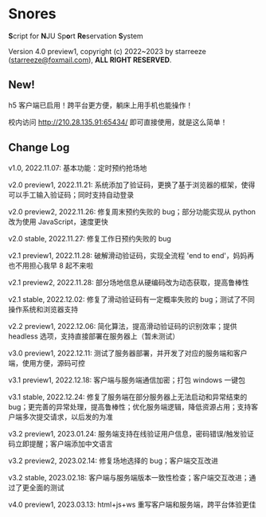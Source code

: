 # Snores

**S**cript for **N**JU Sp**o**rt **Re**servation **S**ystem

Version 4.0 preview1, copyright (c) 2022~2023 by starreeze (starreeze@foxmail.com), **ALL RIGHT RESERVED**.

## New!

h5 客户端已启用！跨平台更方便，躺床上用手机也能操作！

校内访问 http://210.28.135.91:65434/ 即可直接使用，就是这么简单！

## Change Log

v1.0, 2022.11.07: 基本功能：定时预约抢场地

v2.0 preview1, 2022.11.21: 系统添加了验证码，更换了基于浏览器的框架，使得可以手工输入验证码；同时支持自动登录

v2.0 preview2, 2022.11.26: 修复周末预约失败的 bug；部分功能实现从 python 改为使用 JavaScript，速度更快

v2.0 stable, 2022.11.27: 修复工作日预约失败的 bug

v2.1 preview1, 2022.11.28: 破解滑动验证码，实现全流程 'end to end'，妈妈再也不用担心我早 8 起不来啦

v2.1 preview2, 2022.11.28: 部分场地信息从硬编码改为动态获取，提高鲁棒性

v2.1 stable, 2022.12.02: 修复了滑动验证码有一定概率失败的 bug；测试了不同操作系统和浏览器支持

v2.2 preview1, 2022.12.06: 简化算法，提高滑动验证码的识别效率；提供 headless 选项，支持直接部署在服务器上（暂未测试）

v3.0 preview1, 2022.12.11: 测试了服务器部署，并开发了对应的服务端和客户端，使用方便，源码可控

v3.1 preview1, 2022.12.18: 客户端与服务端通信加密；打包 windows 一键包

v3.1 stable, 2022.12.24: 修复了服务端在部分服务器上无法启动和异常结束的 bug；更完善的异常处理，提高鲁棒性；优化服务端逻辑，降低资源占用；支持客户端多次提交请求，以后发的为准

v3.2 preview1, 2023.01.24: 服务端支持在线验证用户信息，密码错误/触发验证码立即提醒；客户端添加中文语言

v3.2 preview2, 2023.02.14: 修复场地选择的 bug；客户端交互改进

v3.2 stable, 2023.02.18: 客户端与服务端版本一致性检查；客户端交互改进；通过了更全面的测试

v4.0 preview1, 2023.03.13: html+js+ws 重写客户端和服务端，跨平台体验更佳

